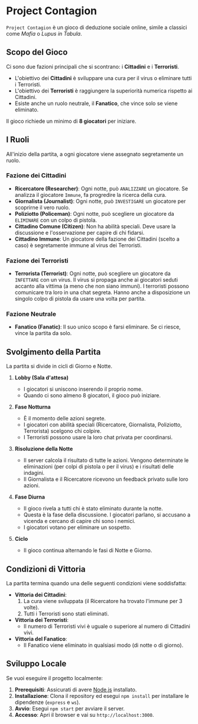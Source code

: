 # Project Contagion

`Project Contagion` è un gioco di deduzione sociale online, simile a classici come *Mafia* o *Lupus in Tabula*.

## Scopo del Gioco

Ci sono due fazioni principali che si scontrano: i **Cittadini** e i **Terroristi**.

*   L'obiettivo dei **Cittadini** è sviluppare una cura per il virus o eliminare tutti i Terroristi.
*   L'obiettivo dei **Terroristi** è raggiungere la superiorità numerica rispetto ai Cittadini.
*   Esiste anche un ruolo neutrale, il **Fanatico**, che vince solo se viene eliminato.

Il gioco richiede un minimo di **8 giocatori** per iniziare.

## I Ruoli

All'inizio della partita, a ogni giocatore viene assegnato segretamente un ruolo.

### Fazione dei Cittadini
*   **Ricercatore (Researcher)**: Ogni notte, può `ANALIZZARE` un giocatore. Se analizza il giocatore `Immune`, fa progredire la ricerca della cura.
*   **Giornalista (Journalist)**: Ogni notte, può `INVESTIGARE` un giocatore per scoprirne il vero ruolo.
*   **Poliziotto (Policeman)**: Ogni notte, può scegliere un giocatore da `ELIMINARE` con un colpo di pistola.
*   **Cittadino Comune (Citizen)**: Non ha abilità speciali. Deve usare la discussione e l'osservazione per capire di chi fidarsi.
*   **Cittadino Immune**: Un giocatore della fazione dei Cittadini (scelto a caso) è segretamente immune al virus dei Terroristi.

### Fazione dei Terroristi
*   **Terrorista (Terrorist)**: Ogni notte, può scegliere un giocatore da `INFETTARE` con un virus. Il virus si propaga anche ai giocatori seduti accanto alla vittima (a meno che non siano immuni). I terroristi possono comunicare tra loro in una chat segreta. Hanno anche a disposizione un singolo colpo di pistola da usare una volta per partita.

### Fazione Neutrale
*   **Fanatico (Fanatic)**: Il suo unico scopo è farsi eliminare. Se ci riesce, vince la partita da solo.

## Svolgimento della Partita

La partita si divide in cicli di Giorno e Notte.

1.  **Lobby (Sala d'attesa)**
    *   I giocatori si uniscono inserendo il proprio nome.
    *   Quando ci sono almeno 8 giocatori, il gioco può iniziare.

2.  **Fase Notturna**
    *   È il momento delle azioni segrete.
    *   I giocatori con abilità speciali (Ricercatore, Giornalista, Poliziotto, Terrorista) scelgono chi colpire.
    *   I Terroristi possono usare la loro chat privata per coordinarsi.

3.  **Risoluzione della Notte**
    *   Il server calcola il risultato di tutte le azioni. Vengono determinate le eliminazioni (per colpi di pistola o per il virus) e i risultati delle indagini.
    *   Il Giornalista e il Ricercatore ricevono un feedback privato sulle loro azioni.

4.  **Fase Diurna**
    *   Il gioco rivela a tutti chi è stato eliminato durante la notte.
    *   Questa è la fase della discussione. I giocatori parlano, si accusano a vicenda e cercano di capire chi sono i nemici.
    *   I giocatori votano per eliminare un sospetto.

5.  **Ciclo**
    *   Il gioco continua alternando le fasi di Notte e Giorno.

## Condizioni di Vittoria

La partita termina quando una delle seguenti condizioni viene soddisfatta:

*   **Vittoria dei Cittadini**:
    1.  La cura viene sviluppata (il Ricercatore ha trovato l'immune per 3 volte).
    2.  Tutti i Terroristi sono stati eliminati.
*   **Vittoria dei Terroristi**:
    *   Il numero di Terroristi vivi è uguale o superiore al numero di Cittadini vivi.
*   **Vittoria del Fanatico**:
    *   Il Fanatico viene eliminato in qualsiasi modo (di notte o di giorno).

## Sviluppo Locale

Se vuoi eseguire il progetto localmente:

1.  **Prerequisiti**: Assicurati di avere [Node.js](https://nodejs.org/) installato.
2.  **Installazione**: Clona il repository ed esegui `npm install` per installare le dipendenze (`express` e `ws`).
3.  **Avvio**: Esegui `npm start` per avviare il server.
4.  **Accesso**: Apri il browser e vai su `http://localhost:3000`.